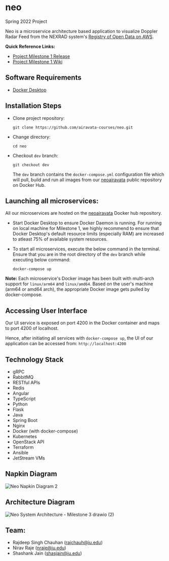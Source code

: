 # neo

Spring 2022 Project

Neo is a microservice architecture based application to visualize Doppler Radar Feed from the NEXRAD system's [Registry of Open Data on AWS](https://registry.opendata.aws/noaa-nexrad/).

**Quick Reference Links:**

- [Project Milestone 1 Release](https://github.com/airavata-courses/neo/releases/tag/v1https://github.com/airavata-courses/neo/releases/tag/v1)
- [Project Milestone 1 Wiki](https://github.com/airavata-courses/neo/wiki/Project-1)

## Software Requirements

- [Docker Desktop](https://www.docker.com/products/docker-desktop)

## Installation Steps

- Clone project repository:

  `git clone https://github.com/airavata-courses/neo.git`

- Change directory:

  `cd neo`

- Checkout `dev` branch:

  `git checkout dev`

  The `dev` branch contains the `docker-compose.yml` configuration file which will pull, build and run all images from our [neoairavata](https://hub.docker.com/u/neoairavataproject) public repository on Docker Hub.

## Launching all microservices:

All our microservices are hosted on the [neoairavata](https://hub.docker.com/u/neoairavataproject) Docker hub repository.

- Start Docker Desktop to ensure Docker Daemon is running. For running on local machine for Milestone 1, we highly recommend to ensure that Docker Desktop's default resource limits (especially RAM) are increased to atleast 75% of available system resources.

- To start all microservices, execute the below command in the terminal. Ensure that you are in the root directory of the `dev` branch while executing below command:

  `docker-compose up`

**Note:** Each microservice's Docker image has been built with multi-arch support for `linux/arm64` and `linux/amd64`.
Based on the user's machine (arm64 or amd64 arch), the appropriate Docker image gets pulled by docker-compose.

## Accessing User Interface

Our UI service is exposed on port 4200 in the Docker container and maps to port 4200 of localhost.

Hence, after initiating all services with `docker-compose up`, the UI of our application can be accessed from: `http://localhost:4200`

## Technology Stack

- gRPC
- RabbitMQ
- RESTful APIs
- Redis
- Angular
- TypeScript
- Python
- Flask
- Java
- Spring Boot
- Nginx
- Docker (with docker-compose)
- Kubernetes
- OpenStack API
- Terraform
- Ansible
- JetStream VMs

## Napkin Diagram

![Neo Napkin Diagram 2](https://user-images.githubusercontent.com/35288428/153309704-4b3c9175-3bb2-4208-92b2-b90a7c81effa.png)

## Architecture Diagram

![Neo System Architecture - Milestone 3 drawio (2)](https://user-images.githubusercontent.com/35288428/162354784-6c9edb43-20b8-4604-98d5-0a0ab6ad861f.png)

## Team:

- Rajdeep Singh Chauhan (rajchauh@iu.edu)
- Nirav Raje (nraje@iu.edu)
- Shashank Jain (shasjain@iu.edu)
